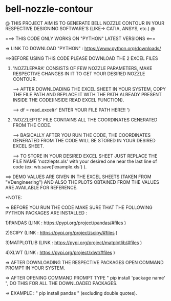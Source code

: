 # bell-nozzle-contour

@ THIS PROJECT AIM IS TO GENERATE BELL NOZZLE CONTOUR IN YOUR RESPECTIVE DESIGNING SOFTWARE'S (LIKE-> CATIA, ANSYS, etc.) @

===> THIS CODE ONLY WORKS ON "PYTHON" LATEST VERSIONS  <===

=> LINK TO DOWNLOAD "PYTHON" : https://www.python.org/downloads/

==>BEFORE USING THIS CODE PLEASE DOWNLOAD THE 2 EXCEL FILES

   1) 'NOZZLEPARA' CONSISTS OF FEW NOZZLE PARAMETERS, MAKE RESPECTIVE CHANGES IN IT TO GET YOUR DESIRED NOZZLE CONTOUR.

      --> AFTER DOWNLOADING THE EXCEL SHEET IN YOUR SYSTEM, COPY THE FILE PATH AND 
          REPLACE IT WITH THE PATH ALREADY PRESENT INSIDE THE CODE(INSIDE READ EXCEL FUNCTION).
      
      --> df = read_excel(r' ENTER YOUR FILE PATH HERE!! ')
    
   2) 'NOZZLEPTS' FILE CONTAINS ALL THE COORDINATES GENERATED FROM THE CODE.
    
      --> BASICALLY AFTER YOU RUN THE CODE, THE COORDINATES GENERATED FROM 
          THE CODE WILL BE STORED IN YOUR DESIRED EXCEL SHEET.
      
      --> TO STORE IN YOUR DESIRED EXCEL SHEET JUST REPLACE THE FILE NAME 'nozzlepts.xls'
          with your desired one near the last line of code (ex: wb.save('example.xls') ).
          
==> DEMO VALUES ARE GIVEN IN THE EXCEL SHEETS (TAKEN FROM "VDengineering") 
    AND ALSO THE PLOTS OBTAINED FROM THE VALUES ARE AVAILABLE FOR REFERENCE.
    
*NOTE:

 => BEFORE YOU RUN THE CODE MAKE SURE THAT THE FOLLOWING PYTHON PACKAGES ARE INSTALLED :
  
   1)PANDAS      (LINK : https://pypi.org/project/pandas/#files )
  
   2)SCIPY       (LINK : https://pypi.org/project/scipy/#files )
 
   3)MATPLOTLIB  (LINK : https://pypi.org/project/matplotlib/#files )
  
   4)XLWT        (LINK : https://pypi.org/project/xlwt/#files )

=> AFTER DOWNLOADING THE RESPECTIVE PACKAGES OPEN COMMAND PROMPT IN YOUR SYSTEM.

=> AFTER OPENING COMMAND PROMPT TYPE " pip install 'package name' ", DO THIS FOR ALL THE DOWNLOADED PACKAGES.

=> EXAMPLE : " pip install pandas " (excluding double quotes).

